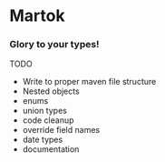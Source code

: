 # Martok
### Glory to your types!

TODO
* Write to proper maven file structure
* Nested objects
* enums
* union types
* code cleanup
* override field names
* date types
* documentation
